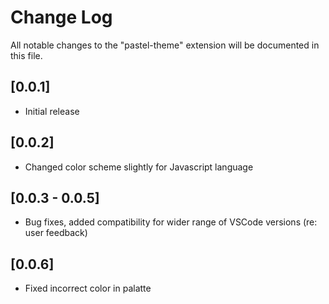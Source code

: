 # Change Log

All notable changes to the "pastel-theme" extension will be documented in this file.


## [0.0.1]

- Initial release

## [0.0.2]

- Changed color scheme slightly for Javascript language

## [0.0.3 - 0.0.5]

- Bug fixes, added compatibility for wider range of VSCode versions (re: user feedback)

## [0.0.6]

- Fixed incorrect color in palatte
